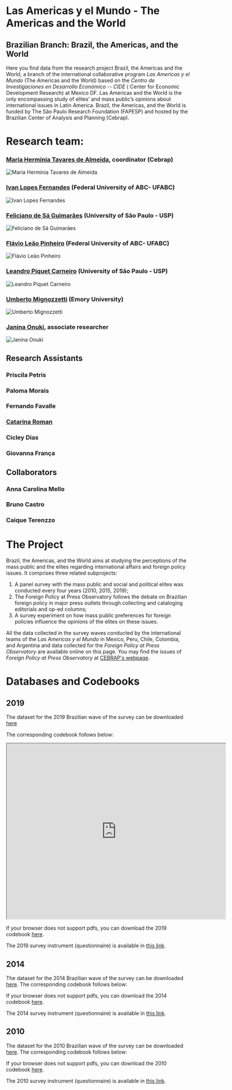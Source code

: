 # Las Americas y el Mundo - The Americas and the World

## Brazilian Branch: Brazil, the Americas, and the World

Here you find data from the research project Brazil, the Americas and the World, a branch of the international collaborative program _Las Americas y el Mundo_ (The Americas and the World) based on the _Centro de Investigaciones en Desarrollo Económico -- CIDE_ ( Center for Economic Development Research) at Mexico DF. 
Las Americas and the World is the only encompassing study of elites’ and mass public’s opinions about international issues in Latin America.
Brazil, the Americas, and the World is funded by The São Paulo Research Foundation (FAPESP) and hosted by the Brazilian Center of Analysis and Planning (Cebrap).

# Research team:

### [Maria Hermínia Tavares de Almeida](http://lattes.cnpq.br/4797882536342819), coordinator (Cebrap) 

<img src="MH.png" alt="Maria Hermínia Tavares de Almeida">

### [Ivan Lopes Fernandes](https://sites.google.com/site/ivanfilipefernandes/) (Federal University of ABC- UFABC)

<img src="ivan.png" alt="Ivan Lopes Fernandes">

### [Feliciano de Sá Guimarães](http://lattes.cnpq.br/7107955008495284) (University of São Paulo - USP)

<img src="feliciano.png" alt="Feliciano de Sá Guimarães">

### [Flávio Leão Pinheiro](http://lattes.cnpq.br/1920255833804512) (Federal University of ABC- UFABC)

<img src="flavio.png" alt="Flávio Leão Pinheiro">

### [Leandro Piquet Carneiro](http://lattes.cnpq.br/6121326952317794) (University of São Paulo - USP)

<img src="piquet.png" alt="Leandro Piquet Carneiro">

### [Umberto Mignozzetti](https://umbertomig.com/) (Emory University)

<img src="umberto.png" alt="Umberto Mignozzetti">

### [Janina Onuki](http://lattes.cnpq.br/3708102324198107), associate researcher

<img src="janina.png" alt="Janina Onuki">

## Research Assistants

### Priscila Petris 
### Paloma Morais
### Fernando Favalle
### [Catarina Roman](https://catarinaroman.github.io/)
### Cicley Dias
### Giovanna França

## Collaborators

### Anna Carolina Mello
### Bruno Castro
### Caique Terenzzo


# The Project 

 Brazil, the Americas, and the World aims at studying the perceptions of the mass public and the elites regarding international affairs and foreign policy issues. It comprises three related subprojects:

1. A panel survey with the mass public and social and political elites was conducted every four years (2010, 2015, 2019);
2. The Foreign Policy at Press Observatory follows the debate on Brazilian foreign policy in major press outlets through collecting and cataloging editorials and op-ed columns;
3. A survey experiment on how mass public preferences for foreign policies influence the opinions of the elites on these issues.

All the data collected in the survey waves conducted by the international teams of the _Las Americas y el Mundo_ in Mexico, Peru, Chile, Colombia, and Argentina and data collected for the _Foreign Policy at Press Observatory_ are available online on this page. You may find the issues of _Foreign Policy at Press Observatory_ at [CEBRAP's webpage](http://cebrap.org.br/projetos/observatorio/).


# Databases and Codebooks

## 2019

The dataset for the 2019 Brazilian wave of the survey can be downloaded [here](https://github.com/catarinaroman/las-americas/blob/main/2019-files/2019-database.csv)

The corresponding codebook follows below:
<iframe src="https://drive.google.com/file/d/1hLDwlvfEoPG6_gxILRgOZKBv7rng_azw/preview" width="600" height="480"></iframe>

If your browser does not support pdfs, you can download the 2019 codebook [here](https://drive.google.com/file/d/1hLDwlvfEoPG6_gxILRgOZKBv7rng_azw/view?usp=sharing).

The 2019 survey instrument (questionnaire) is available in [this link](https://github.com/catarinaroman/las-americas/blob/main/surveys/brazil-2019-survey.pdf).

## 2014

The dataset for the 2014 Brazilian wave of the survey can be downloaded [here](https://github.com/catarinaroman/las-americas/blob/main/2014-files/2014-database.csv).
The corresponding codebook follows below:


If your browser does not support pdfs, you can download the 2014 codebook [here]().

The 2014 survey instrument (questionnaire) is available in [this link](https://github.com/catarinaroman/las-americas/blob/main/surveys/brazil-2014-survey.pdf).


## 2010

The dataset for the 2010 Brazilian wave of the survey can be downloaded [here]().
The corresponding codebook follows below:

If your browser does not support pdfs, you can download the 2010 codebook [here]().



The 2010 survey instrument (questionnaire) is available in [this link](https://github.com/catarinaroman/las-americas/blob/main/surveys/brazil-2010-survey.pdf).
